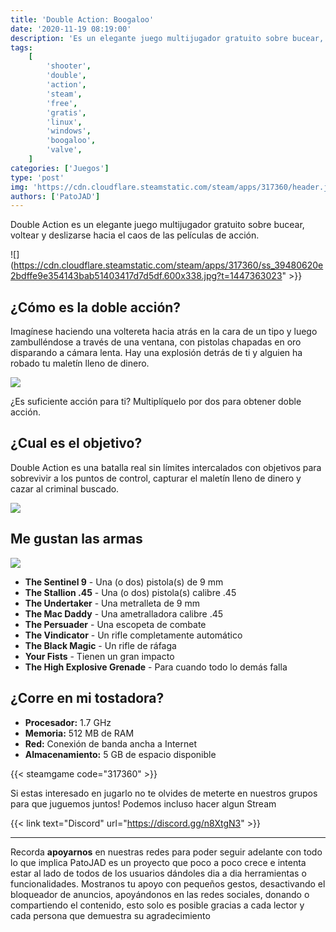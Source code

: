 ```yaml
---
title: 'Double Action: Boogaloo'
date: '2020-11-19 08:19:00'
description: 'Es un elegante juego multijugador gratuito sobre bucear, voltear y deslizarse hacia el caos de las películas de acción.'
tags:
    [
        'shooter',
        'double',
        'action',
        'steam',
        'free',
        'gratis',
        'linux',
        'windows',
        'boogaloo',
        'valve',
    ]
categories: ['Juegos']
type: 'post'
img: 'https://cdn.cloudflare.steamstatic.com/steam/apps/317360/header.jpg'
authors: ['PatoJAD']
---
```


Double Action es un elegante juego multijugador gratuito sobre bucear, voltear y deslizarse hacia el caos de las películas de acción.

![](https://cdn.cloudflare.steamstatic.com/steam/apps/317360/ss_39480620e2bdffe9e354143bab51403417d7d5df.600x338.jpg?t=1447363023" >}}

## ¿Cómo es la doble acción?

Imagínese haciendo una voltereta hacia atrás en la cara de un tipo y luego zambulléndose a través de una ventana, con pistolas chapadas en oro disparando a cámara lenta. Hay una explosión detrás de ti y alguien ha robado tu maletín lleno de dinero.

![](https://cdn.cloudflare.steamstatic.com/steam/apps/317360/ss_226821a1200b41a01e21241a696a6de4d8ca4528.600x338.jpg)

¿Es suficiente acción para ti? Multiplíquelo por dos para obtener doble acción.

## ¿Cual es el objetivo?

Double Action es una batalla real sin límites intercalados con objetivos para sobrevivir a los puntos de control, capturar el maletín lleno de dinero y cazar al criminal buscado.

![](https://cdn.cloudflare.steamstatic.com/steam/apps/317360/ss_eb0ff5103793ea8e3985c769066bf7f78fa24f14.600x338.jpg)

## Me gustan las armas

![](https://cdn.cloudflare.steamstatic.com/steam/apps/317360/ss_446d33ec3a1ae51f9b8cf328d474084e3553b443.600x338.jpg)

-   **The Sentinel 9** - Una (o dos) pistola(s) de 9 mm
-   **The Stallion .45** - Una (o dos) pistola(s) calibre .45
-   **The Undertaker** - Una metralleta de 9 mm
-   **The Mac Daddy** - Una ametralladora calibre .45
-   **The Persuader** - Una escopeta de combate
-   **The Vindicator** - Un rifle completamente automático
-   **The Black Magic** - Un rifle de ráfaga
-   **Your Fists** - Tienen un gran impacto
-   **The High Explosive Grenade** - Para cuando todo lo demás falla

## ¿Corre en mi tostadora?

-   **Procesador:** 1.7 GHz
-   **Memoria:** 512 MB de RAM
-   **Red:** Conexión de banda ancha a Internet
-   **Almacenamiento:** 5 GB de espacio disponible

{{< steamgame code="317360" >}}

Si estas interesado en jugarlo no te olvides de meterte en nuestros grupos para que juguemos juntos! Podemos incluso hacer algun Stream

{{< link text="Discord" url="https://discord.gg/n8XtgN3" >}}

---

Recorda **apoyarnos** en nuestras redes para poder seguir adelante con todo lo que implica PatoJAD es un proyecto que poco a poco crece e intenta estar al lado de todos de los usuarios dándoles dia a dia herramientas o funcionalidades. Mostranos tu apoyo con pequeños gestos, desactivando el bloqueador de anuncios, apoyándonos en las redes sociales, donando o compartiendo el contenido, esto solo es posible gracias a cada lector y cada persona que demuestra su agradecimiento
